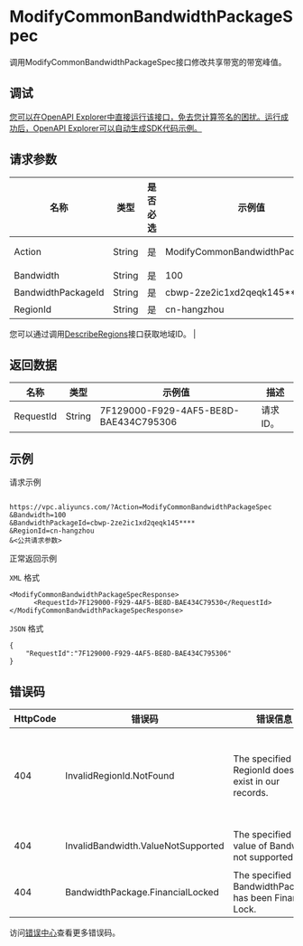 # ModifyCommonBandwidthPackageSpec

调用ModifyCommonBandwidthPackageSpec接口修改共享带宽的带宽峰值。

## 调试

[您可以在OpenAPI Explorer中直接运行该接口，免去您计算签名的困扰。运行成功后，OpenAPI Explorer可以自动生成SDK代码示例。](https://api.aliyun.com/#product=Vpc&api=ModifyCommonBandwidthPackageSpec&type=RPC&version=2016-04-28)

## 请求参数

|名称|类型|是否必选|示例值|描述|
|--|--|----|---|--|
|Action|String|是|ModifyCommonBandwidthPackageSpec|要执行的操作，取值： **ModifyCommonBandwidthPackageSpec**。 |
|Bandwidth|String|是|100|共享带宽实例的带宽峰值，单位为Mbps。 |
|BandwidthPackageId|String|是|cbwp-2ze2ic1xd2qeqk145\*\*\*\*|共享带宽实例的ID。 |
|RegionId|String|是|cn-hangzhou|共享带宽实例所在的地域。

 您可以通过调用[DescribeRegions](~~36063~~)接口获取地域ID。 |

## 返回数据

|名称|类型|示例值|描述|
|--|--|---|--|
|RequestId|String|7F129000-F929-4AF5-BE8D-BAE434C795306|请求ID。 |

## 示例

请求示例

```

https://vpc.aliyuncs.com/?Action=ModifyCommonBandwidthPackageSpec
&Bandwidth=100
&BandwidthPackageId=cbwp-2ze2ic1xd2qeqk145****
&RegionId=cn-hangzhou
&<公共请求参数>

```

正常返回示例

`XML` 格式

```
<ModifyCommonBandwidthPackageSpecResponse>
      <RequestId>7F129000-F929-4AF5-BE8D-BAE434C79530</RequestId>
</ModifyCommonBandwidthPackageSpecResponse>
```

`JSON` 格式

```
{
	"RequestId":"7F129000-F929-4AF5-BE8D-BAE434C795306"
}
```

## 错误码

|HttpCode|错误码|错误信息|描述|
|--------|---|----|--|
|404|InvalidRegionId.NotFound|The specified RegionId does not exist in our records.|指定的 RegionId 不存在，请您检查此产品在该地域是否可用。|
|404|InvalidBandwidth.ValueNotSupported|The specified value of Bandwidth not supported.|指定的带宽峰值不支持。|
|404|BandwidthPackage.FinancialLocked|The specified BandwidthPackage has been Financail Lock.|该带宽包被欠费锁定。|

访问[错误中心](https://error-center.aliyun.com/status/product/Vpc)查看更多错误码。

